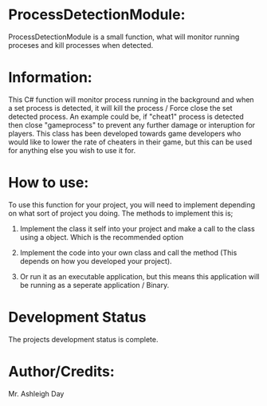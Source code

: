 # ProcessDetectionModule:
ProcessDetectionModule is a small function, what will monitor running proceses and kill processes when detected.

# Information:
This C# function will monitor process running in the background and when a set process is detected, it will kill the process / Force close the set detected process. An example could be, if "cheat1" process is detected then close "gameprocess" to prevent any further damage or interuption for players. This class has been developed towards game developers who would like to lower the rate of cheaters in their game, but this can be used for anything else you wish to use it for.

# How to use:
To use this function for your project, you will need to implement depending on what sort of project you doing. The methods to implement this is;

1. Implement the class it self into your project and make a call to the class using a object. Which is the recommended option

2. Implement the code into your own class and call the method (This depends on how you developed your project).

3. Or run it as an executable application, but this means this application will be running as a seperate application / Binary.

# Development Status
The projects development status is complete.

# Author/Credits:
Mr. Ashleigh Day
